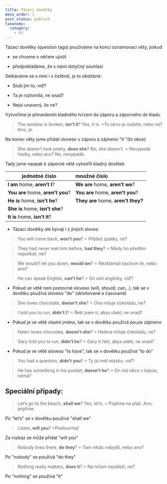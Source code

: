 ```yaml
---
title: Tázací dovětky
menu_order: 1
post_status: publish
taxonomy:
  category:
    - b1
---
```


Tázací dovětky (question tags) používáme na konci oznamovací věty, pokud

- se chceme o něčem ujistit

- předpokládáme, že s námi dotyčný souhlasí

Setkáváme se s nimi i v češtině, je to obdobné:

- Sluší jim to, viď?

- Ta je roztomilá, ne snad?

- Nejsi unavený, že ne?

Vytvoříme je převedením kladného tvrzení do záporu a záporného do kladu

> The window is broken, **isn’t it**? Yes, it is. =To okno je rozbité, nebo ne? Ano, je.

Na konec věty jsme přidali sloveso v záporu a zájmeno "it "(to okno)

> She doesn’t look pretty, **does she**? No, she doesn’t. = Nevypadá hezky, nebo ano? Ne, nevypadá.

Tady jsme naopak k záporné větě vytvořili kladný dovětek

| jednotné číslo                    | množné číslo                        |
| --------------------------------- | :---------------------------------- |
| **I am** home, **aren’t** **I**?  | **We are** home, **aren’t we**?     |
| **You are** home, **aren’t you**? | **You are** home, **aren’t you**?   |
| **He is** home, **isn’t he**?     | **They are** home, **aren’t they?** |
| **She is** home, **isn’t she**?   |                                     |
| **It is** home, **isn’t it**?     |                                     |

- Tázací dovětky ale bývají i z jiných sloves:

> You will come back, **won’t you**? = Přijdeš zpátky, ne?

> They had never met him before, **had they**? = Nikdy ho předtím nepotkali, ne?

> We would’t let you down, **would we**? = Nezklamali bychom tě, nebo ano?

> He can speak English, **can’t he**? = On umí anglicky, viď?

- Pokud ve větě není pomocné sloveso (will, should, can,..), tak se v dovětku používá sloveso "do" (skloňované a časované)

> She loves chocolate, **doesn’t she**? = Ona miluje čokoládu, ne?

> I told you to run, **didn’t I**? = Řekl jsem ti, abys utekl, ne snad?

- Pokud je ve větě vlastní jméno, tak se v dovětku používá pouze zájmeno

> Helen loves chocolate, **doesn’t she**? = Helena miluje čokoládu, ne?

> Gary told you to run, **didn’t he**? = Gary ti řekl, abys utekl, ne snad?

- Pokud je ve větě sloveso "to have", tak se v dovětku používá "to do"

> You had a question, **didn’t you**? = Ty jsi měl otázku, viď?

> He has something in his pocket, **doesn’t he**? = On má něco v kapse, nemá?

## Speciální případy:

> Let’s go to the beach, **shall we**? Yes, let’s. = Pojďme na pláž. Ano, pojďme.

Po "let’s" se v dovětku používá "shall we"

> Listen, **will you**? =Poslouchej!

Za rozkaz se může přidat "will you"

> Nobody lives there, **do they**? = Tam nikdo nebydlí, nebo ano?

Po "nobody" se používá "do they"

> Nothing really matters, **does it**? = Na ničem nezáleží, ne?

Po "nothing" se používá "it"
